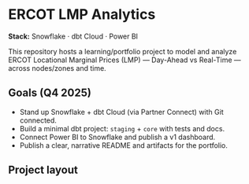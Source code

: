 # ERCOT LMP Analytics

**Stack:** Snowflake · dbt Cloud · Power BI

This repository hosts a learning/portfolio project to model and analyze ERCOT Locational Marginal Prices (LMP) — Day-Ahead vs Real-Time — across nodes/zones and time.

## Goals (Q4 2025)
- Stand up Snowflake + dbt Cloud (via Partner Connect) with Git connected.
- Build a minimal dbt project: `staging` + `core` with tests and docs.
- Connect Power BI to Snowflake and publish a v1 dashboard.
- Publish a clear, narrative README and artifacts for the portfolio.

## Project layout
